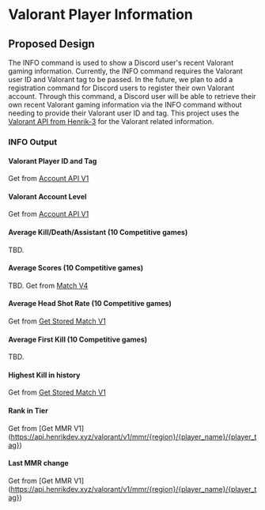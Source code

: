 # Valorant Player Information

## Proposed Design
The INFO command is used to show a Discord user's recent Valorant gaming information. Currently, the INFO command requires the Valorant user ID and Valorant tag to be passed. In the future, we plan to add a registration command for Discord users to register their own Valorant account. Through this command, a Discord user will be able to retrieve their own recent Valorant gaming information via the INFO command without needing to provide their Valorant user ID and tag.
This project uses the [Valorant API from Henrik-3](https://github.com/Henrik-3/unofficial-valorant-api) for the Valorant related information.

### INFO Output
#### Valorant Player ID and Tag
  Get from [Account API V1](https://api.henrikdev.xyz/valorant/v1/account/{player_name}/{player_tag})
#### Valorant Account Level
  Get from [Account API V1](https://api.henrikdev.xyz/valorant/v1/account/{player_name}/{player_tag})
#### Average Kill/Death/Assistant (10 Competitive games)
  TBD.
#### Average Scores (10 Competitive games)
  TBD. Get from [Match V4](https://api.henrikdev.xyz/valorant/v4/match/{region}/{matchid})
#### Average Head Shot Rate (10 Competitive games)
  Get from [Get Stored Match V1](https://api.henrikdev.xyz/valorant/v1/stored-matches/{region}/{player_name}/{player_tag})
#### Average First Kill (10 Competitive games)
  TBD.
#### Highest Kill in history
  Get from [Get Stored Match V1](https://api.henrikdev.xyz/valorant/v1/stored-matches/{region}/{player_name}/{player_tag})
#### Rank in Tier
  Get from [Get MMR V1] (https://api.henrikdev.xyz/valorant/v1/mmr/{region}/{player_name}/{player_tag})
#### Last MMR change
  Get from [Get MMR V1] (https://api.henrikdev.xyz/valorant/v1/mmr/{region}/{player_name}/{player_tag})
